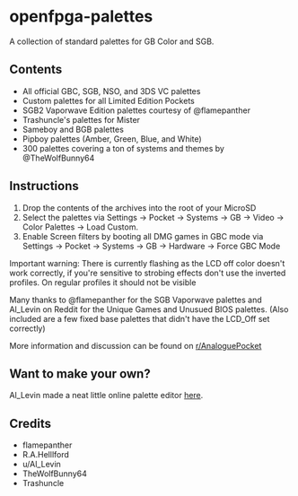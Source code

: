 # openfpga-palettes

A collection of standard palettes for GB Color and SGB.

## Contents

* All official GBC, SGB, NSO, and 3DS VC palettes
* Custom palettes for all Limited Edition Pockets
* SGB2 Vaporwave Edition palettes courtesy of @flamepanther
* Trashuncle's palettes for Mister
* Sameboy and BGB palettes
* Pipboy palettes (Amber, Green, Blue, and White)
* 300 palettes covering a ton of systems and themes by @TheWolfBunny64

## Instructions

1. Drop the contents of the archives into the root of your MicroSD
1. Select the palettes via Settings -> Pocket -> Systems -> GB -> Video -> Color Palettes -> Load Custom.
1. Enable Screen filters by booting all DMG games in GBC mode via Settings -> Pocket -> Systems -> GB -> Hardware -> Force GBC Mode

Important warning: There is currently flashing as the LCD off color doesn't work
correctly, if you're sensitive to strobing effects don't use the inverted profiles.
On regular profiles it should not be visible

Many thanks to @flamepanther for the SGB Vaporwave palettes and Al\_Levin on Reddit
for the Unique Games and Unusued BIOS palettes.
(Also included are a few fixed base palettes that didn't have the LCD\_Off set correctly)

More information and discussion can be found on [r/AnaloguePocket](https://www.reddit.com/r/AnaloguePocket/comments/18q2iz1/collection_of_all_official_game_boy_color_and)

## Want to make your own?

Al\_Levin made a neat little online palette editor [here](https://simplepalettemaker.streamlit.app/).

## Credits

* flamepanther
* R.A.Helllford
* u/Al\_Levin
* TheWolfBunny64
* Trashuncle
